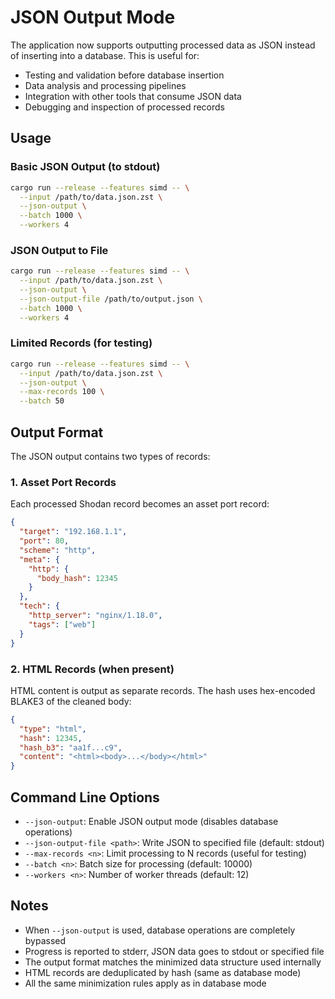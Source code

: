 # JSON Output Mode

The application now supports outputting processed data as JSON instead of inserting into a database. This is useful for:

- Testing and validation before database insertion
- Data analysis and processing pipelines
- Integration with other tools that consume JSON data
- Debugging and inspection of processed records

## Usage

### Basic JSON Output (to stdout)
```bash
cargo run --release --features simd -- \
  --input /path/to/data.json.zst \
  --json-output \
  --batch 1000 \
  --workers 4
```

### JSON Output to File
```bash
cargo run --release --features simd -- \
  --input /path/to/data.json.zst \
  --json-output \
  --json-output-file /path/to/output.json \
  --batch 1000 \
  --workers 4
```

### Limited Records (for testing)
```bash
cargo run --release --features simd -- \
  --input /path/to/data.json.zst \
  --json-output \
  --max-records 100 \
  --batch 50
```

## Output Format

The JSON output contains two types of records:

### 1. Asset Port Records
Each processed Shodan record becomes an asset port record:
```json
{
  "target": "192.168.1.1",
  "port": 80,
  "scheme": "http",
  "meta": {
    "http": {
      "body_hash": 12345
    }
  },
  "tech": {
    "http_server": "nginx/1.18.0",
    "tags": ["web"]
  }
}
```

### 2. HTML Records (when present)
HTML content is output as separate records. The hash uses hex-encoded BLAKE3 of the cleaned body:
```json
{
  "type": "html",
  "hash": 12345,
  "hash_b3": "aa1f...c9",
  "content": "<html><body>...</body></html>"
}
```

## Command Line Options

- `--json-output`: Enable JSON output mode (disables database operations)
- `--json-output-file <path>`: Write JSON to specified file (default: stdout)
- `--max-records <n>`: Limit processing to N records (useful for testing)
- `--batch <n>`: Batch size for processing (default: 10000)
- `--workers <n>`: Number of worker threads (default: 12)

## Notes

- When `--json-output` is used, database operations are completely bypassed
- Progress is reported to stderr, JSON data goes to stdout or specified file
- The output format matches the minimized data structure used internally
- HTML records are deduplicated by hash (same as database mode)
- All the same minimization rules apply as in database mode

